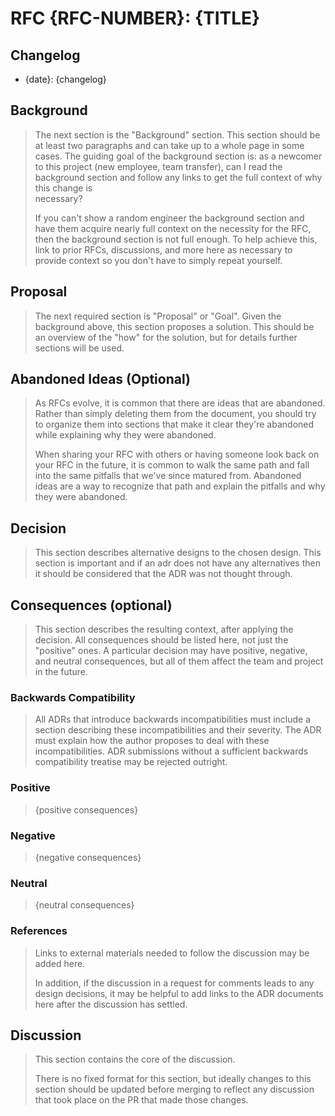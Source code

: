 # RFC {RFC-NUMBER}: {TITLE}

## Changelog

* {date}: {changelog}

## Background

> The next section is the "Background" section. This section should be at least two paragraphs and can take up to a whole
> page in some cases. The guiding goal of the background section is: as a newcomer to this project (new employee, team
> transfer), can I read the background section and follow any links to get the full context of why this change is  
> necessary?
>
> If you can't show a random engineer the background section and have them acquire nearly full context on the necessity
> for the RFC, then the background section is not full enough. To help achieve this, link to prior RFCs, discussions, and
> more here as necessary to provide context so you don't have to simply repeat yourself.


## Proposal

> The next required section is "Proposal" or "Goal". Given the background above, this section proposes a solution.
> This should be an overview of the "how" for the solution, but for details further sections will be used.


## Abandoned Ideas (Optional)

> As RFCs evolve, it is common that there are ideas that are abandoned. Rather than simply deleting them from the
> document, you should try to organize them into sections that make it clear they're abandoned while explaining why they
> were abandoned.
>
> When sharing your RFC with others or having someone look back on your RFC in the future, it is common to walk the same
> path and fall into the same pitfalls that we've since matured from. Abandoned ideas are a way to recognize that path
> and explain the pitfalls and why they were abandoned.

## Decision

> This section describes alternative designs to the chosen design. This section
> is important and if an adr does not have any alternatives then it should be
> considered that the ADR was not thought through.

## Consequences (optional)

> This section describes the resulting context, after applying the decision. All
> consequences should be listed here, not just the "positive" ones. A particular
> decision may have positive, negative, and neutral consequences, but all of them
> affect the team and project in the future.

### Backwards Compatibility

> All ADRs that introduce backwards incompatibilities must include a section
> describing these incompatibilities and their severity. The ADR must explain
> how the author proposes to deal with these incompatibilities. ADR submissions
> without a sufficient backwards compatibility treatise may be rejected outright.

### Positive

> {positive consequences}

### Negative

> {negative consequences}

### Neutral

> {neutral consequences}



### References

> Links to external materials needed to follow the discussion may be added here.
>
> In addition, if the discussion in a request for comments leads to any design
> decisions, it may be helpful to add links to the ADR documents here after the
> discussion has settled.

## Discussion

> This section contains the core of the discussion.
>
> There is no fixed format for this section, but ideally changes to this
> section should be updated before merging to reflect any discussion that took
> place on the PR that made those changes.